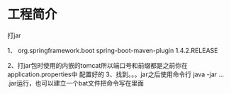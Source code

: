 # 工程简介
打jar

1、<!--巨坑的一件事，这里需要改变打包的版本，除了这个版本其他的都不行-->
            <plugin>
                <groupId>org.springframework.boot</groupId>
                <artifactId>spring-boot-maven-plugin</artifactId>
                <version>1.4.2.RELEASE</version>
           
           
           
2、打jar包时使用的内嵌的tomcat所以端口号和前缀都是之前你在application.properties中
配置好的
3、找到。。。jar之后使用命令行 java -jar ... .jar运行，也可以建立一个bat文件把命令写在里面     
           
               
 